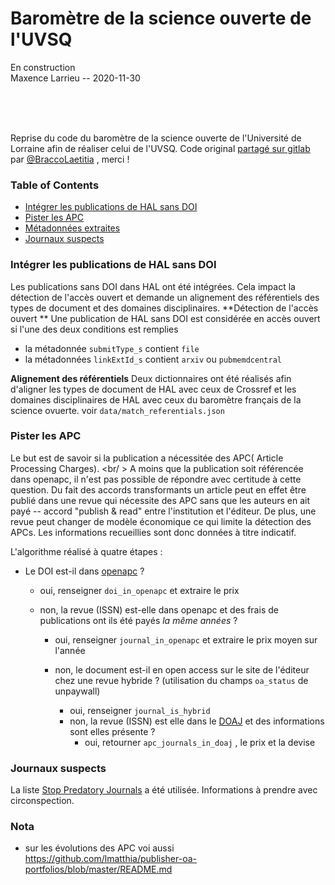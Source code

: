 # Baromètre de la science ouverte de l'UVSQ
En construction <br />
Maxence Larrieu -- 2020-11-30<br />


<br /><br /><br />

Reprise du code du baromètre de la science ouverte de l'Université de Lorraine afin de réaliser celui de l'UVSQ. Code original [partagé sur gitlab]( https://gitlab.com/Cthulhus_Queen/barometre_scienceouverte_universitedelorraine/-/blob/master/barometre_universite_lorraine.ipynb) par [@BraccoLaetitia](https://twitter.com/BraccoLaetitia) , merci ! 

### Table of Contents
* [Intégrer les publications de HAL sans DOI](#intégrer-les-publications-de-HAL-sans-DOI) <br/>
* [Pister les APC](#pister-les-APC) <br/>
* [Métadonnées extraites]() <br/>
* [Journaux suspects](#journaux-suspects) <br/>


### Intégrer les publications de HAL sans DOI
Les publications sans DOI dans HAL ont été intégrées. Cela impact la détection de l'accès ouvert et demande un alignement des référentiels des types de document et des domaines disciplinaires.
**Détection de l'accès ouvert **
Une publication de HAL sans DOI est considérée en accès ouvert si l'une des deux conditions est remplies
- la métadonnée `submitType_s` contient `file`
- la métadonnées `linkExtId_s` contient `arxiv` ou `pubmemdcentral`

**Alignement des référentiels**
Deux dictionnaires ont été réalisés afin d'aligner les types de document de HAL avec ceux de Crossref et les domaines disciplinaires de HAL avec ceux du baromètre français de la science ovuerte.
voir `data/match_referentials.json`

### Pister les APC
Le but est de savoir si la publication a nécessitée des APC( Article Processing Charges). <br/ > A moins que la publication soit référencée dans openapc, il n'est  pas possible de répondre avec certitude à cette question. Du fait des accords transformants un article peut en effet être publié dans une revue qui nécessite des APC sans que les auteurs en ait payé -- accord "publish & read" entre l'institution et l'éditeur. De plus, une revue peut changer de modèle économique ce qui limite la détection des APCs. Les informations recueillies sont donc données à titre indicatif.


L'algorithme réalisé à quatre étapes : 

+ Le DOI est-il dans [openapc](https://github.com/OpenAPC/openapc-de) ? 
    + oui, renseigner `doi_in_openapc` et extraire le prix
	+ non, la revue (ISSN) est-elle dans openapc et des frais de publications ont ils été payés _la même années_ ?
	
	    + oui, renseigner `journal_in_openapc`  et extraire le prix moyen sur l'année
		
		+ non, le document est-il en open access sur le site de l'éditeur chez une revue hybride ? (utilisation du champs `oa_status` de unpaywall)
			+ oui, renseigner `journal_is_hybrid`
			+ non, la revue (ISSN) est elle dans le [DOAJ](https://doaj.org/) et des informations sont elles présente ?
				+ oui, retourner `apc_journals_in_doaj` , le prix et la devise
	


### Journaux suspects

La liste [Stop Predatory Journals](https://github.com/stop-predatory-journals/stop-predatory-journals.github.io) a été utilisée. Informations à prendre avec circonspection.


 ### Nota 
  * sur les évolutions des APC voi aussi https://github.com/lmatthia/publisher-oa-portfolios/blob/master/README.md


